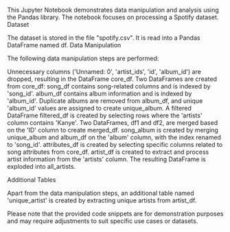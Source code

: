 This Jupyter Notebook demonstrates data manipulation and analysis using the Pandas library. The notebook focuses on processing a Spotify dataset.
Dataset

The dataset is stored in the file "spotify.csv". It is read into a Pandas DataFrame named df.
Data Manipulation

The following data manipulation steps are performed:

 Unnecessary columns ('Unnamed: 0', 'artist_ids', 'id', 'album_id') are dropped, resulting in the DataFrame core_df.
    Two DataFrames are created from core_df:
        song_df contains song-related columns and is indexed by 'song_id'.
        album_df contains album information and is indexed by 'album_id'.
    Duplicate albums are removed from album_df, and unique 'album_id' values are assigned to create unique_album.
    A filtered DataFrame filtered_df is created by selecting rows where the 'artists' column contains 'Kanye'.
    Two DataFrames, df1 and df2, are merged based on the 'ID' column to create merged_df.
    song_album is created by merging unique_album and album_df on the 'album' column, with the index renamed to 'song_id'.
    attributes_df is created by selecting specific columns related to song attributes from core_df.
    artist_df is created to extract and process artist information from the 'artists' column. The resulting DataFrame is exploded into all_artists.

Additional Tables

Apart from the data manipulation steps, an additional table named 'unique_artist' is created by extracting unique artists from artist_df.

Please note that the provided code snippets are for demonstration purposes and may require adjustments to suit specific use cases or datasets.
